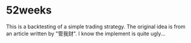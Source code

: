 52weeks
=======

This is a backtesting of a simple trading strategy. The original idea is from an article written by "管我财". I know the implement is quite ugly...
  
